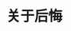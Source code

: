 ---
layout: post
title: 关于后悔
excerpt: "多年后回忆起来，最后悔的不是做错了什么，而是没有做什么。"
categories: ['偶有所感']
show_copyright_enabled: false
no_index: true
---